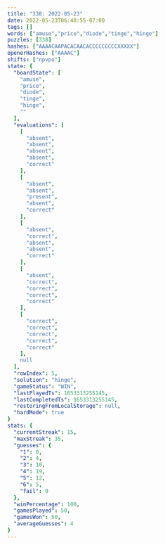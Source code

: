 ```yaml
---
title: "338: 2022-05-23"
date: 2022-05-23T06:40:55-07:00
tags: []
words: ["amuse","price","diode","tinge","hinge"]
puzzles: [338]
hashes: ["AAAACAAPACACAACACCCCCCCCCXXXXX"]
openerHashes: ["AAAAC"]
shifts: ["npvpo"]
state: {
  "boardState": [
    "amuse",
    "price",
    "diode",
    "tinge",
    "hinge",
    ""
  ],
  "evaluations": [
    [
      "absent",
      "absent",
      "absent",
      "absent",
      "correct"
    ],
    [
      "absent",
      "absent",
      "present",
      "absent",
      "correct"
    ],
    [
      "absent",
      "correct",
      "absent",
      "absent",
      "correct"
    ],
    [
      "absent",
      "correct",
      "correct",
      "correct",
      "correct"
    ],
    [
      "correct",
      "correct",
      "correct",
      "correct",
      "correct"
    ],
    null
  ],
  "rowIndex": 5,
  "solution": "hinge",
  "gameStatus": "WIN",
  "lastPlayedTs": 1653313255145,
  "lastCompletedTs": 1653313255145,
  "restoringFromLocalStorage": null,
  "hardMode": true
}
stats: {
  "currentStreak": 15,
  "maxStreak": 35,
  "guesses": {
    "1": 0,
    "2": 4,
    "3": 10,
    "4": 19,
    "5": 12,
    "6": 5,
    "fail": 0
  },
  "winPercentage": 100,
  "gamesPlayed": 50,
  "gamesWon": 50,
  "averageGuesses": 4
}
---
```


<!-- more -->
